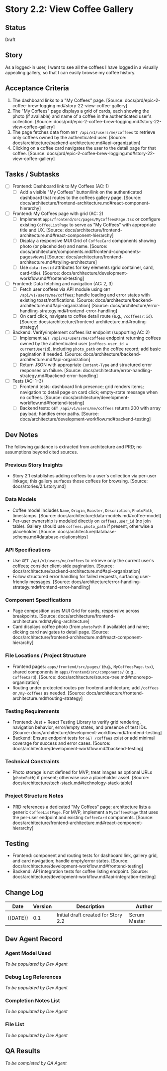 # Story 2.2: View Coffee Gallery

## Status
Draft

## Story
As a logged-in user, I want to see all the coffees I have logged in a visually appealing gallery, so that I can easily browse my coffee history.

## Acceptance Criteria
1. The dashboard links to a "My Coffees" page. [Source: docs/prd/epic-2-coffee-brew-logging.md#story-22-view-coffee-gallery]
2. The "My Coffees" page displays a grid of cards, each showing the photo (if available) and name of a coffee in the authenticated user's collection. [Source: docs/prd/epic-2-coffee-brew-logging.md#story-22-view-coffee-gallery]
3. The page fetches data from `GET /api/v1/users/me/coffees` to retrieve only coffees owned by the authenticated user. [Source: docs/architecture/backend-architecture.md#api-organization]
4. Clicking on a coffee card navigates the user to the detail page for that coffee. [Source: docs/prd/epic-2-coffee-brew-logging.md#story-22-view-coffee-gallery]

## Tasks / Subtasks
- [ ] Frontend: Dashboard link to My Coffees (AC: 1)
  - [ ] Add a visible "My Coffees" button/link on the authenticated dashboard that routes to the coffees gallery page. [Source: docs/architecture/frontend-architecture.md#react-component-hierarchy]
- [ ] Frontend: My Coffees page with grid (AC: 2)
  - [ ] Implement `apps/frontend/src/pages/MyCoffeesPage.tsx` or configure existing `CoffeeListPage` to serve as "My Coffees" with appropriate title and UX. [Source: docs/architecture/frontend-architecture.md#react-component-hierarchy]
  - [ ] Display a responsive MUI Grid of `CoffeeCard` components showing photo (or placeholder) and name. [Source: docs/architecture/components.md#frontend-components-pagesviews] [Source: docs/architecture/frontend-architecture.md#styling-architecture]
  - [ ] Use `data-testid` attributes for key elements (grid container, card, card-title). [Source: docs/architecture/development-workflow.md#frontend-testing]
- [ ] Frontend: Data fetching and navigation (AC: 2, 3)
  - [ ] Fetch user coffees via API module using `GET /api/v1/users/me/coffees`; handle loading and error states with existing toast/notifications. [Source: docs/architecture/backend-architecture.md#api-organization] [Source: docs/architecture/error-handling-strategy.md#frontend-error-handling]
  - [ ] On card click, navigate to coffee detail route (e.g., `/coffees/:id`). [Source: docs/architecture/frontend-architecture.md#routing-strategy]
- [ ] Backend: Verify/implement coffees list endpoint (supporting AC: 2)
  - [ ] Implement `GET /api/v1/users/me/coffees` endpoint returning coffees owned by the authenticated user (`coffees.user_id = currentUserId`), including `photo_path` on the coffee record; add basic pagination if needed. [Source: docs/architecture/backend-architecture.md#api-organization]
  - [ ] Return JSON with appropriate `Content-Type` and structured error responses on failure. [Source: docs/architecture/error-handling-strategy.md#backend-error-handling]
- [ ] Tests (AC: 1–3)
  - [ ] Frontend tests: dashboard link presence; grid renders items; navigation to detail page on card click; empty-state message when no coffees. [Source: docs/architecture/development-workflow.md#frontend-testing]
  - [ ] Backend tests: `GET /api/v1/users/me/coffees` returns 200 with array payload; handles error paths. [Source: docs/architecture/development-workflow.md#backend-testing]

## Dev Notes
The following guidance is extracted from architecture and PRD; no assumptions beyond cited sources.

### Previous Story Insights
- Story 2.1 establishes adding coffees to a user's collection via per-user linkage; this gallery surfaces those coffees for browsing. [Source: docs/stories/2.1.story.md]

### Data Models
- Coffee model includes `Name`, `Origin`, `Roaster`, `Description`, `PhotoPath`, timestamps. [Source: docs/architecture/data-models.md#coffee-model]
- Per-user ownership is modeled directly on `coffees.user_id` (no join table). Gallery should use `coffees.photo_path` if present, otherwise a placeholder. [Source: docs/architecture/database-schema.md#database-relationships]

### API Specifications
- Use `GET /api/v1/users/me/coffees` to retrieve only the current user's coffees; consider client-side pagination. [Source: docs/architecture/backend-architecture.md#api-organization]
- Follow structured error handling for failed requests, surfacing user-friendly messages. [Source: docs/architecture/error-handling-strategy.md#frontend-error-handling]

### Component Specifications
- Page composition uses MUI Grid for cards, responsive across breakpoints. [Source: docs/architecture/frontend-architecture.md#styling-architecture]
- Card displays coffee photo (from `photoPath` if available) and name; clicking card navigates to detail page. [Source: docs/architecture/frontend-architecture.md#react-component-hierarchy]

### File Locations / Project Structure
- Frontend pages: `apps/frontend/src/pages/` (e.g., `MyCoffeesPage.tsx`), shared components in `apps/frontend/src/components/` (e.g., `CoffeeCard`). [Source: docs/architecture/source-tree.md#monorepo-organization]
- Routing under protected routes per frontend architecture; add `/coffees` or `/my-coffees` as needed. [Source: docs/architecture/frontend-architecture.md#routing-strategy]

### Testing Requirements
- Frontend: Jest + React Testing Library to verify grid rendering, navigation behavior, error/empty states, and presence of test IDs. [Source: docs/architecture/development-workflow.md#frontend-testing]
- Backend: Ensure endpoint tests for `GET /coffees` exist or add minimal coverage for success and error cases. [Source: docs/architecture/development-workflow.md#backend-testing]

### Technical Constraints
- Photo storage is not defined for MVP; treat images as optional URLs (`photoPath`) if present; otherwise use a placeholder asset. [Source: docs/architecture/tech-stack.md#technology-stack-table]

### Project Structure Notes
- PRD references a dedicated "My Coffees" page; architecture lists a generic `CoffeeListPage`. For MVP, implement a `MyCoffeesPage` that uses the per-user endpoint and existing `CoffeeCard` components. [Source: docs/architecture/frontend-architecture.md#react-component-hierarchy]

## Testing
- Frontend: component and routing tests for dashboard link, gallery grid, and card navigation; handle empty/error states. [Source: docs/architecture/development-workflow.md#frontend-testing]
- Backend: API integration tests for coffee listing endpoint. [Source: docs/architecture/development-workflow.md#api-integration-testing]

## Change Log
| Date | Version | Description | Author |
| ---- | ------- | ----------- | ------ |
| {{DATE}} | 0.1 | Initial draft created for Story 2.2 | Scrum Master |

## Dev Agent Record
### Agent Model Used
_To be populated by Dev Agent_

### Debug Log References
_To be populated by Dev Agent_

### Completion Notes List
_To be populated by Dev Agent_

### File List
_To be populated by Dev Agent_

## QA Results
_To be completed by QA Agent_
